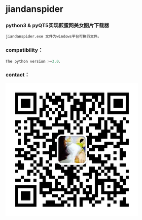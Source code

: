 # jiandanspider
### python3 & pyQT5实现煎蛋网美女图片下载器
```python
jiandanspider.exe 文件为windows平台可执行文件。
```
### compatibility：
```python
The python version >=3.0.
```

###  contact：
![image](https://github.com/hcxin/baiyuSearch/blob/master/images/wx.jpg)

